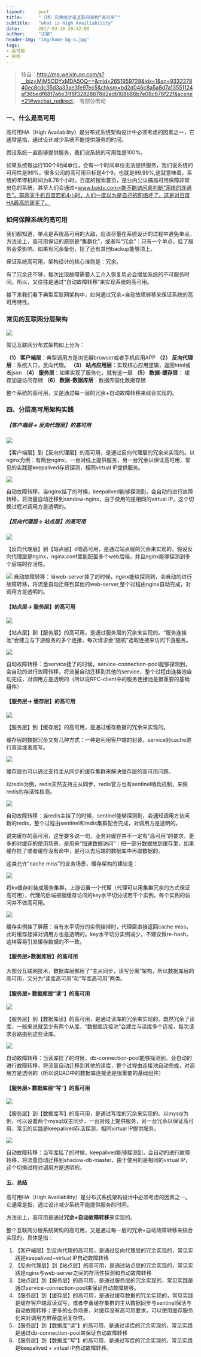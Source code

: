 ```yaml
---
layout:     post
title:      "（转）究竟啥才是互联网架构“高可用”"
subtitle:   "what is High Availiability"
date:       2017-03-16 20:42:00
author:     "沈歌"
header-img: "img/home-bg-o.jpg"
tags:
- 高可用
- 架构
---
```


> 转自：<http://mp.weixin.qq.com/s?__biz=MjM5ODYxMDA5OQ==&mid=2651959728&idx=1&sn=933227840ec8cdc35d3a33ae3fe97ec5&chksm=bd2d046c8a5a8d7a13551124af36bedf68f7a6e31f6f32828678d2adb108b86b7e08c678f22f&scene=21#wechat_redirect>， 有部分改动

### 一、什么是高可用

高可用HA（High Availability）是分布式系统架构设计中必须考虑的因素之一，它通常是指，通过设计减少系统不能提供服务的时间。

假设系统一直能够提供服务，我们说系统的可用性是100%。

如果系统每运行100个时间单位，会有一个时间单位无法提供服务，我们说系统的可用性是99%。很多公司的高可用目标是4个9，也就是99.99%,这就意味着，系统的年停机时间为8.76个小时。百度的搜索首页，是业内公认搞高可用保障非常出色的系统，甚至人们会通过<www.baidu.com>能不能访问来判断“网络的连通性”。前两天手机百度宕机4小时，人们一度以为是自己的网络坏了。这是对百度HA最高的褒奖了。

### 如何保障系统的高可用

我们都知道，单点是系统高可用的大敌，应该尽量在系统设计的过程中避免单点。方法论上，高可用保证的原则是“集群化”，或者叫“冗余”：只有一个单点，挂了服务会受影响。如果有冗余备份，挂了还有其他backup能够顶上。

保证系统高可用，架构设计的核心准则是：冗余。

有了冗余还不够，每次出现故障需要人工介入恢复势必会增加系统的不可服务时间。所以，又往往是通过“自动故障转移”来实现系统的高可用。

接下来我们看下典型互联网架构中，如何通过冗余+自动故障转移来保证系统的高可用特性。

### 常见的互联网分层架构

![](http://shenpengyan.github.io/img/in-post/what-is-high-availiability/layer-architecture.jpeg)

常见互联网分布式架构如上分为：

**（1） 客户端层**：典型调用方是浏览器browser或者手机应用APP
**（2） 反向代理层**：系统入口，反向代理。
**（3） 站点应用层**：实现核心应用逻辑，返回html或者json
**（4） 服务层**：如果实现了服务化，就有这一层
**（5） 数据-缓存层**： 缓存加速访问存储
**（6） 数据-数据库层**：数据库固化数据存储

整个系统的高可用，又是通过每一层的冗余+自动故障转移来综合实现的。

### 四、分层高可用架构实践

##### 【客户端层-> 反向代理层】的高可用

![](http://shenpengyan.github.io/img/in-post/what-is-high-availiability/client-to-proxy.png)

【客户端层】到【反向代理层】的高可用，是通过反向代理层的冗余来实现的。以nginx为例：有两台nginx，一台对线上提供服务，另一台冗余以保证高可用，常见的实践是keepalived存货探测，相同virtual IP提供服务。

![](http://shenpengyan.github.io/img/in-post/what-is-high-availiability/client-to-proxy-down.png)

自动故障转移，当nginx挂了的时候，keepalived能够探测到，会自动的进行故障转移，将流量自动迁移到sandow-nginx，由于使用的是相同的virtual IP，这个切换过程对调用方是透明的。

##### 【反向代理层-> 站点层】的高可用

![](http://shenpengyan.github.io/img/in-post/what-is-high-availiability/proxy-to-website.png)

【反向代理层】到【站点层】d嗯高可用，是通过站点层的冗余来实现的。假设反向代理层是nginx，nginx.conf里能配置多个web后端，并且nginx能够探测到多个后端的存活性。

![](http://shenpengyan.github.io/img/in-post/what-is-high-availiability/proxy-to-website-down.png)
自动故障转移：当web-server挂了的时候，nginx能给探测到，会自动的进行故障转移，将流量自动迁移到其他的web-server,整个过程由nginx自动完成，对调用方是透明的。

#### 【站点层-> 服务层】的高可用

![](http://shenpengyan.github.io/img/in-post/what-is-high-availiability/website-to-service.png)

【站点层】到【服务层】的高可用，是通过服务层的冗余来实现的。“服务连接池”会建立与下游服务的多个连接，每次请求会“随机”选取连接来访问下游服务。

![](http://shenpengyan.github.io/img/in-post/what-is-high-availiability/website-to-service-down.png)

自动故障转移：当service挂了的时候，service-connection-pool能够探测到，会自动的进行故障转移，将流量自动迁移到其他的service，整个过程由连接池自动完成，对调用方是透明的（所以说RPC-client中的服务连接池是很重要的基础组件）

#### 【服务层-> 缓存层】的高可用

![](http://shenpengyan.github.io/img/in-post/what-is-high-availiability/service-to-cache.png)

【服务层】到【缓存层】的高可用，是通过缓存数据的冗余来实现的。

缓存层的数据冗余又有几种方式：一种是利用客户端的封装，service对cache进行双读或者双写。

![](http://shenpengyan.github.io/img/in-post/what-is-high-availiability/service-to-cache-redis.png)

缓存层也可以通过支持主从同步的缓存集群来解决缓存层的高可用问题。

以redis为例，redis天然支持主从同步，redis官方也有sentinel哨兵机制，来做redis的存活性检测。

![](http://shenpengyan.github.io/img/in-post/what-is-high-availiability/service-to-cache-redis-down.png)

自动故障转移：当redis主挂了的时候，sentinel能够探测到，会通知调用方访问新的redis，整个过程由sentinel和redis集群配合完成，对调用方是透明的。

说完缓存的高可用，这里要多说一句，业务对缓存并不一定有“高可用”的要求，更多的对缓存的使用场景，是用来“加速数据访问”：把一部分数据放到缓存里，如果缓存挂了或者缓存没有命中，是可以去后端的数据库中再取数据的。

这类允许“cache miss”的业务场景，缓存架构的建议是：

![](http://shenpengyan.github.io/img/in-post/what-is-high-availiability/cache-miss.png)

将kv缓存封装成服务集群，上游设置一个代理（代理可以用集群冗余的方式保证高可用），代理的后端根据缓存访问的key水平切分成若干个实例，每个实例的访问并不做高可用。

![](http://shenpengyan.github.io/img/in-post/what-is-high-availiability/cache-miss-down.png)

缓存实例挂了屏蔽：当有水平切分的实例挂掉时，代理层直接返回cache miss，此时缓存挂掉对调用方也是透明的。key水平切分实例减少，不建议做re-hash，这样容易引发缓存数据的不一致。

#### 【服务层>数据库层】的高可用

大部分互联网技术，数据库层都用了“主从同步，读写分离”架构，所以数据库层的高可用，又分为“读库高可用”和“写库高可用”两类。

#### 【服务层> 数据库层“读”】的高可用

![](http://shenpengyan.github.io/img/in-post/what-is-high-availiability/service-to-db-read.png)

【服务层】到【数据库读】的高可用，是通过读库的冗余来实现的。既然冗余了读库，一般来说就至少有两个从库，“数据库连接池”会建立与读库多个连接，每次请求会路由到这些读库。

![](http://shenpengyan.github.io/img/in-post/what-is-high-availiability/service-to-db-read-down.png)

自动故障转移：当读库挂了的时候，db-connection-pool能够探测到，会自动的进行故障转移，将流量自动迁移到其他的读库，整个过程由连接池自动完成，对调用方是透明的（所以说DAO中的数据库连接池是很重要的基础组件）

#### 【服务层> 数据库层“写”】的高可用

![](http://shenpengyan.github.io/img/in-post/what-is-high-availiability/service-to-db-wirte.png)

【服务层】到【数据库写】的高可用，是通过写库的冗余来实现的。以mysql为例，可以设置两个mysql双主同步，一台对线上提供服务，另一台冗余以保证高可用，常见的实践是keepalived存活探测，相同virtual IP提供服务。

![](http://shenpengyan.github.io/img/in-post/what-is-high-availiability/service-to-db-wirte-down.png)

自动故障转移：当写库挂了的时候，keepalived能够探测到，会自动的进行故障转移，将流量自动迁移到shadow-db-master，由于使用的是相同的virtual IP，这个切换过程对调用方是透明的。

#### 五、总结

高可用HA（High Availiability）是分布式系统架构设计中必须考虑的因素之一。它通常是指，通过设计减少系统不能提供服务的时间。

方法论上，高可用是通过**冗余+自动故障转移**来实现的。

整个互联网分层系统架构的高可用，又是通过每一层的冗余+自动故障转移来综合实现的，具体是指：

1. 【客户端层】到反向代理的高可用，是通过反向代理层的冗余实现的，常见实践是keepalived+virtual IP自动故障转移
2. 【反向代理层】到【站点层】的高可用，是通过站点层的冗余实现的，常见实践是nginx与web-server之间的存活性探测和自动故障转移
3. 【站点层】到【服务层】的高可用，是通过服务层的冗余实现的，常见实践是通过service-connection-pool来保证自动故障转移。
4. 【服务层】到【缓存层】的高可用，是通过缓存数据的冗余实现的，常见实践是缓存客户端双读双写，或者李勇缓存集群的主从数据同步与sentinel保活与自动故障转移；更多的业务场景，对缓存没有高可用要求，可以使用缓存服务化来对调用方屏蔽底层复杂性。
5. 【服务层】到【数据库“读”】的高可用，是通过读库的冗余实现的，常见实践是通过db-connection-pool来保证自动故障转移
6. 【服务层】到【数据库“写”】的高可用，是通过写库的冗余实现的，常见实践是keepalived + virtual IP自动故障转移。







